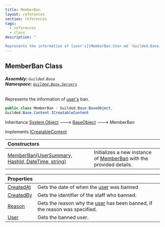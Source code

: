 ```yaml
---
title: MemberBan
layout: references
section: references
tags:
  - references
  - class
description: "

Represents the information of [user's](MemberBan.User.md 'Guilded.Base.Servers.MemberBan.User') ban."
---
```


## MemberBan Class
###### **Assembly:** `Guilded.Base`<br/>**Namespace:** [`Guilded.Base.Servers`](Guilded.Base.Servers.md 'Guilded.Base.Servers')

Represents the information of [user's](MemberBan.User.md 'Guilded.Base.Servers.MemberBan.User') ban.

```csharp
public class MemberBan : Guilded.Base.BaseObject,
Guilded.Base.Content.ICreatableContent
```

Inheritance [System.Object](https://docs.microsoft.com/en-us/dotnet/api/System.Object 'System.Object') &#129106; [BaseObject](BaseObject.md 'Guilded.Base.BaseObject') &#129106; MemberBan

Implements [ICreatableContent](ICreatableContent.md 'Guilded.Base.Content.ICreatableContent')

| Constructors | |
| :--- | :--- |
| [MemberBan(UserSummary, HashId, DateTime, string)](MemberBan.MemberBan(UserSummary,HashId,DateTime,string).md 'Guilded.Base.Servers.MemberBan.MemberBan(Guilded.Base.Users.UserSummary, Guilded.Base.HashId, System.DateTime, string)') | Initializes a new instance of [MemberBan](MemberBan.md 'Guilded.Base.Servers.MemberBan') with the provided details. |

| Properties | |
| :--- | :--- |
| [CreatedAt](MemberBan.CreatedAt.md 'Guilded.Base.Servers.MemberBan.CreatedAt') | Gets the date of when the [user](MemberBan.User.md 'Guilded.Base.Servers.MemberBan.User') was banned |
| [CreatedBy](MemberBan.CreatedBy.md 'Guilded.Base.Servers.MemberBan.CreatedBy') | Gets the identifier of the staff who banned. |
| [Reason](MemberBan.Reason.md 'Guilded.Base.Servers.MemberBan.Reason') | Gets the reason why the [user](MemberBan.User.md 'Guilded.Base.Servers.MemberBan.User') has been banned, if the reason was specified. |
| [User](MemberBan.User.md 'Guilded.Base.Servers.MemberBan.User') | Gets the banned user. |
